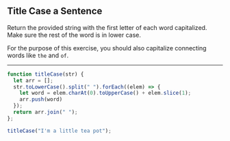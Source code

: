 ## Title Case a Sentence
Return the provided string with the first letter of each word capitalized. Make sure the rest of the word is in lower case.

For the purpose of this exercise, you should also capitalize connecting words like `the` and `of`.

---
```JavaScript
function titleCase(str) {
  let arr = [];
  str.toLowerCase().split(" ").forEach((elem) => {
    let word = elem.charAt(0).toUpperCase() + elem.slice(1);
    arr.push(word)
  });
  return arr.join(" ");
};

titleCase("I'm a little tea pot");
```
